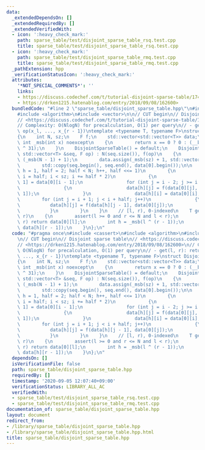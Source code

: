 ```yaml
---
data:
  _extendedDependsOn: []
  _extendedRequiredBy: []
  _extendedVerifiedWith:
  - icon: ':heavy_check_mark:'
    path: sparse_table/test/disjoint_sparse_table_rsq.test.cpp
    title: sparse_table/test/disjoint_sparse_table_rsq.test.cpp
  - icon: ':heavy_check_mark:'
    path: sparse_table/test/disjoint_sparse_table_rmq.test.cpp
    title: sparse_table/test/disjoint_sparse_table_rmq.test.cpp
  _pathExtension: hpp
  _verificationStatusIcon: ':heavy_check_mark:'
  attributes:
    '*NOT_SPECIAL_COMMENTS*': ''
    links:
    - https://discuss.codechef.com/t/tutorial-disjoint-sparse-table/17404>
    - https://drken1215.hatenablog.com/entry/2018/09/08/162600>
  bundledCode: "#line 2 \"sparse_table/disjoint_sparse_table.hpp\"\n#include <cassert>\n\
    #include <algorithm>\n#include <vector>\n\n// CUT begin\n// Disjoint sparse table\n\
    // <https://discuss.codechef.com/t/tutorial-disjoint-sparse-table/17404>\n// <https://drken1215.hatenablog.com/entry/2018/09/08/162600>\n\
    // Complexity: O(NlogN) for precalculation, O(1) per query\n// - get(l, r): return\
    \ op(x_l, ..., x_{r - 1})\ntemplate <typename T, typename F>\nstruct DisjointSparseTable\n\
    {\n    int N, sz;\n    F f;\n    std::vector<std::vector<T>> data;\n    static\
    \ int _msb(int x) noexcept\n    {\n        return x == 0 ? 0 : (__builtin_clz(x)\
    \ ^ 31);\n    }\n    DisjointSparseTable() = default;\n    DisjointSparseTable(const\
    \ std::vector<T> &seq, F op) : N(seq.size()), f(op)\n    {\n        sz = 1 <<\
    \ (_msb(N - 1) + 1);\n        data.assign(_msb(sz) + 1, std::vector<T>(sz));\n\
    \        std::copy(seq.begin(), seq.end(), data[0].begin());\n\n        for (int\
    \ h = 1, half = 2; half < N; h++, half <<= 1)\n        {\n            for (int\
    \ i = half; i < sz; i += half * 2)\n            {\n                data[h][i -\
    \ 1] = data[0][i - 1];\n                for (int j = i - 2; j >= i - half; j--)\n\
    \                {\n                    data[h][j] = f(data[0][j], data[h][j +\
    \ 1]);\n                }\n                data[h][i] = data[0][i];\n        \
    \        for (int j = i + 1; j < i + half; j++)\n                {\n         \
    \           data[h][j] = f(data[h][j - 1], data[0][j]);\n                }\n \
    \           }\n        }\n    }\n    // [l, r), 0-indexed\n    T get(int l, int\
    \ r)\n    {\n        assert(l >= 0 and r <= N and l < r);\n        if (l + 1 ==\
    \ r) return data[0][l];\n        int h = _msb(l ^ (r - 1));\n        return f(data[h][l],\
    \ data[h][r - 1]);\n    }\n};\n"
  code: "#pragma once\n#include <cassert>\n#include <algorithm>\n#include <vector>\n\
    \n// CUT begin\n// Disjoint sparse table\n// <https://discuss.codechef.com/t/tutorial-disjoint-sparse-table/17404>\n\
    // <https://drken1215.hatenablog.com/entry/2018/09/08/162600>\n// Complexity:\
    \ O(NlogN) for precalculation, O(1) per query\n// - get(l, r): return op(x_l,\
    \ ..., x_{r - 1})\ntemplate <typename T, typename F>\nstruct DisjointSparseTable\n\
    {\n    int N, sz;\n    F f;\n    std::vector<std::vector<T>> data;\n    static\
    \ int _msb(int x) noexcept\n    {\n        return x == 0 ? 0 : (__builtin_clz(x)\
    \ ^ 31);\n    }\n    DisjointSparseTable() = default;\n    DisjointSparseTable(const\
    \ std::vector<T> &seq, F op) : N(seq.size()), f(op)\n    {\n        sz = 1 <<\
    \ (_msb(N - 1) + 1);\n        data.assign(_msb(sz) + 1, std::vector<T>(sz));\n\
    \        std::copy(seq.begin(), seq.end(), data[0].begin());\n\n        for (int\
    \ h = 1, half = 2; half < N; h++, half <<= 1)\n        {\n            for (int\
    \ i = half; i < sz; i += half * 2)\n            {\n                data[h][i -\
    \ 1] = data[0][i - 1];\n                for (int j = i - 2; j >= i - half; j--)\n\
    \                {\n                    data[h][j] = f(data[0][j], data[h][j +\
    \ 1]);\n                }\n                data[h][i] = data[0][i];\n        \
    \        for (int j = i + 1; j < i + half; j++)\n                {\n         \
    \           data[h][j] = f(data[h][j - 1], data[0][j]);\n                }\n \
    \           }\n        }\n    }\n    // [l, r), 0-indexed\n    T get(int l, int\
    \ r)\n    {\n        assert(l >= 0 and r <= N and l < r);\n        if (l + 1 ==\
    \ r) return data[0][l];\n        int h = _msb(l ^ (r - 1));\n        return f(data[h][l],\
    \ data[h][r - 1]);\n    }\n};\n"
  dependsOn: []
  isVerificationFile: false
  path: sparse_table/disjoint_sparse_table.hpp
  requiredBy: []
  timestamp: '2020-09-05 12:07:40+09:00'
  verificationStatus: LIBRARY_ALL_AC
  verifiedWith:
  - sparse_table/test/disjoint_sparse_table_rsq.test.cpp
  - sparse_table/test/disjoint_sparse_table_rmq.test.cpp
documentation_of: sparse_table/disjoint_sparse_table.hpp
layout: document
redirect_from:
- /library/sparse_table/disjoint_sparse_table.hpp
- /library/sparse_table/disjoint_sparse_table.hpp.html
title: sparse_table/disjoint_sparse_table.hpp
---
```

